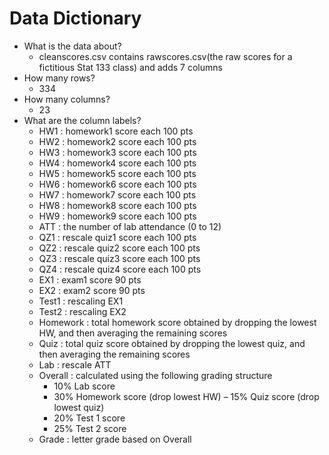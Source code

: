 
**Data Dictionary**
===================

-   What is the data about?
    -   cleanscores.csv contains rawscores.csv(the raw scores for a fictitious Stat 133 class) and adds 7 columns
-   How many rows?
    -   334
-   How many columns?
    -   23
-   What are the column labels?
    -   HW1 : homework1 score each 100 pts
    -   HW2 : homework2 score each 100 pts
    -   HW3 : homework3 score each 100 pts
    -   HW4 : homework4 score each 100 pts
    -   HW5 : homework5 score each 100 pts
    -   HW6 : homework6 score each 100 pts
    -   HW7 : homework7 score each 100 pts
    -   HW8 : homework8 score each 100 pts
    -   HW9 : homework9 score each 100 pts
    -   ATT : the number of lab attendance (0 to 12)
    -   QZ1 : rescale quiz1 score each 100 pts
    -   QZ2 : rescale quiz2 score each 100 pts
    -   QZ3 : rescale quiz3 score each 100 pts
    -   QZ4 : rescale quiz4 score each 100 pts
    -   EX1 : exam1 score 90 pts
    -   EX2 : exam2 score 90 pts
    -   Test1 : rescaling EX1
    -   Test2 : rescaling EX2
    -   Homework : total homework score obtained by dropping the lowest HW, and then averaging the remaining scores
    -   Quiz : total quiz score obtained by dropping the lowest quiz, and then averaging the remaining scores
    -   Lab : rescale ATT
    -   Overall : calculated using the following grading structure
        -   10% Lab score
        -   30% Homework score (drop lowest HW) – 15% Quiz score (drop lowest quiz)
        -   20% Test 1 score
        -   25% Test 2 score
    -   Grade : letter grade based on Overall
